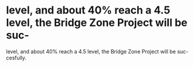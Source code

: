 # level, and about 40% reach a 4.5 level, the Bridge Zone Project will be suc-

level, and about 40% reach a 4.5 level, the Bridge Zone Project will be suc-
cesfully.